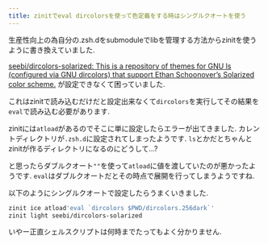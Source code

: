 ```yaml
---
title: zinitでeval dircolorsを使って色定義をする時はシングルクオートを使う
---
```


生産性向上の為自分の.zsh.dをsubmoduleでlibを管理する方法からzinitを使うように書き換えていました.

[seebi/dircolors-solarized: This is a repository of themes for GNU ls (configured via GNU dircolors) that support Ethan Schoonover’s Solarized color scheme.](https://github.com/seebi/dircolors-solarized)
が設定できなくて困っていました.

これはzinitで読み込むだけだと設定出来なくて`dircolors`を実行してその結果を`eval`で読み込む必要があります.

zinitには`atload`があるのでそこに単に設定したらエラーが出てきました.
カレントディレクトリが`.zsh.d`に設定されてしまったようです.
`ls`とかだとちゃんとzinitが作るディレクトリになるのにどうして…?

と思ったらダブルクオート`""`を使って`atload`に値を渡していたのが悪かったようです.
`eval`はダブルクオートだとその時点で展開を行ってしまうようですね.

以下のようにシングルクオートで設定したらうまくいきました.

~~~zsh
zinit ice atload'eval `dircolors $PWD/dircolors.256dark`'
zinit light seebi/dircolors-solarized
~~~

いやー正直シェルスクリプトは何時までたってもよく分かりません.
